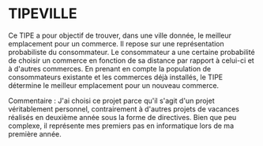 # TIPEVILLE
Ce TIPE a pour objectif de trouver, dans une ville donnée, le meilleur emplacement pour un commerce. Il repose sur une représentation probabiliste du consommateur. Le consommateur a une certaine probabilité de choisir un commerce en fonction de sa distance par rapport à celui-ci et à d'autres commerces. En prenant en compte la population de consommateurs existante et les commerces déjà installés, le TIPE détermine le meilleur emplacement pour un nouveau commerce.



Commentaire : 
J'ai choisi ce projet parce qu'il s'agit d'un projet véritablement personnel, contrairement à d'autres projets de vacances réalisés en deuxième année sous la forme de directives. Bien que peu complexe, il représente mes premiers pas en informatique lors de ma première année.
